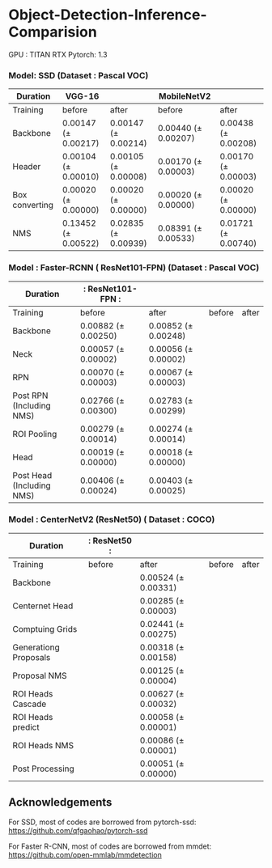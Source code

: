 # Object-Detection-Inference-Comparision

GPU : TITAN RTX
Pytorch: 1.3

### Model: SSD (Dataset : Pascal VOC)

| Duration        | VGG-16   || MobileNetV2    || 
|-----------------|---------|---------|-------|--------|
| Training        | before  | after  | before  | after |
| Backbone        |0.00147 (± 0.00217) | 0.00147 (± 0.00214)  | 0.00440 (± 0.00207) | 0.00438  (± 0.00208) |
| Header          |0.00104 (± 0.00010) | 0.00105 (± 0.00008)  | 0.00170 (± 0.00003)|  0.00170  (± 0.00003) |
| Box converting  |0.00020 (± 0.00000) | 0.00020 (± 0.00000) | 0.00020 (± 0.00000)|  0.00020  (± 0.00000) |
| NMS             |0.13452 (± 0.00522) | 0.02835 (± 0.00939)   | 0.08391 (± 0.00533)|  0.01721  (± 0.00740)|

### Model : Faster-RCNN ( ResNet101-FPN) (Dataset : Pascal VOC)
| Duration                 | : ResNet101-FPN          : ||  || 
|-----------------         |---------|--------- |-------|--------|
| Training                 | before  | after    | before  | after |
| Backbone                 |0.00882 (± 0.00250) | 0.00852 (± 0.00248)      | |  |
| Neck                     |0.00057 (± 0.00002) | 0.00056 (± 0.00002)      | |  |
| RPN                      |0.00070 (± 0.00003) | 0.00067 (± 0.00003)      | |  |
| Post RPN (Including NMS) |0.02766 (± 0.00300) | 0.02783 (± 0.00299)      | |  |
| ROI Pooling              |0.00279 (± 0.00014) | 0.00274 (± 0.00014)      | |  |
| Head                     |0.00019 (± 0.00000) | 0.00018 (± 0.00000)      | |  |
| Post Head (Including NMS)|0.00406 (± 0.00024) | 0.00403 (± 0.00025)      | |  |


### Model : CenterNetV2 (ResNet50) ( Dataset : COCO)

| Duration                 | : ResNet50          : ||  || 
|-----------------         |---------|--------- |-------|--------|
| Training                 | before  | after    | before  | after |
| Backbone                 |  | 0.00524 (± 0.00331)      | |  |
| Centernet Head           |  | 0.00285 (± 0.00003)      | |  |
| Comptuing Grids          |  | 0.02441 (± 0.00275)      | |  |
| Generationg Proposals    |  | 0.00318 (± 0.00158)      | |  |
| Proposal NMS             |  | 0.00125 (± 0.00004)      | |  |
| ROI Heads Cascade        |  | 0.00627 (± 0.00032)      | |  |
| ROI Heads predict        |  | 0.00058 (± 0.00001)      | |  |
| ROI Heads NMS            |  | 0.00086 (± 0.00001)      | |  |
| Post Processing          |  | 0.00051 (± 0.00000)      | |  |




## Acknowledgements
For SSD, most of codes are borrowed from pytorch-ssd:
https://github.com/qfgaohao/pytorch-ssd

For Faster R-CNN, most of codes are borrowed from mmdet:
https://github.com/open-mmlab/mmdetection
